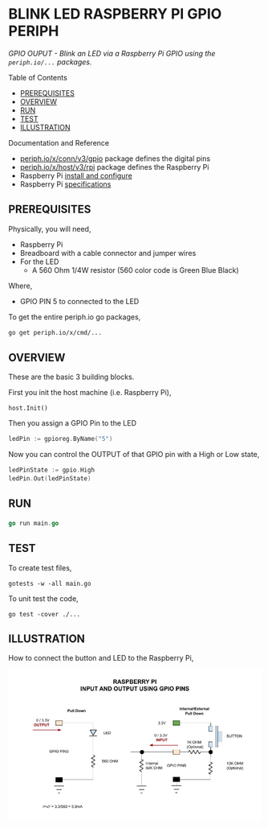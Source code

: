 # BLINK LED RASPBERRY PI GPIO PERIPH

_GPIO OUPUT -
Blink an LED
via a Raspberry Pi GPIO
using the `periph.io/...` packages._

Table of Contents

* [PREREQUISITES](https://github.com/JeffDeCola/my-go-examples/tree/master/iot/raspberry-pi/blink-led-raspberry-pi-gpio-periph#prerequisites)
* [OVERVIEW](https://github.com/JeffDeCola/my-go-examples/tree/master/iot/raspberry-pi/blink-led-raspberry-pi-gpio-periph#overview)
* [RUN](https://github.com/JeffDeCola/my-go-examples/tree/master/iot/raspberry-pi/blink-led-raspberry-pi-gpio-periph#run)
* [TEST](https://github.com/JeffDeCola/my-go-examples/tree/master/iot/raspberry-pi/blink-led-raspberry-pi-gpio-periph#test)
* [ILLUSTRATION](https://github.com/JeffDeCola/my-go-examples/tree/master/iot/raspberry-pi/blink-led-raspberry-pi-gpio-periph#illustration)

Documentation and Reference

* [periph.io/x/conn/v3/gpio](https://pkg.go.dev/periph.io/x/conn/v3/gpio)
  package defines the digital pins
* [periph.io/x/host/v3/rpi](https://pkg.go.dev/periph.io/x/host/v3/rpi)
  package defines the Raspberry Pi
* Raspberry Pi
  [install and configure](https://github.com/JeffDeCola/my-cheat-sheets/tree/master/other/stem/technology/single-board-computers/raspberry-pi/install-and-configure-os-cheat-sheet)
* Raspberry Pi
  [specifications](https://github.com/JeffDeCola/my-cheat-sheets/tree/master/other/stem/technology/single-board-computers/raspberry-pi/specifications-cheat-sheet)

## PREREQUISITES

Physically, you will need,

* Raspberry Pi
* Breadboard with a cable connector and jumper wires
* For the LED
  * A 560 Ohm 1/4W resistor (560 color code is Green Blue Black)

Where,

* GPIO PIN 5 to connected to the LED

To get the entire periph.io go packages,

```bash
go get periph.io/x/cmd/...
```

## OVERVIEW

These are the basic 3 building blocks.

First you init the host machine (i.e. Raspberry Pi),

```
host.Init()
```

Then you assign a GPIO Pin to the LED

```go
ledPin := gpioreg.ByName("5")
```

Now you can control the OUTPUT of that GPIO pin
with a High or Low state,

```go
ledPinState := gpio.High 
ledPin.Out(ledPinState)
```

## RUN

```go
go run main.go
```

## TEST

To create test files,

```
gotests -w -all main.go
```

To unit test the code,

```
go test -cover ./...
```

## ILLUSTRATION

How to connect the button and LED to the Raspberry Pi,

![IMAGE - raspberry-pi-input-and-output-using-gpio-pins - IMAGE](https://github.com/JeffDeCola/my-cheat-sheets/blob/master/docs/pics/raspberry-pi-input-and-output-using-gpio-pins.jpg?raw=true)

